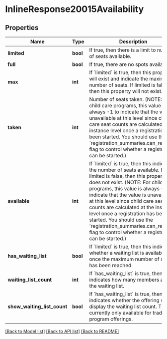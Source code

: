 # InlineResponse20015Availability

## Properties
Name | Type | Description | Notes
------------ | ------------- | ------------- | -------------
**limited** | **bool** | If true, then there is a limit to number of seats available. | 
**full** | **bool** | If true, there are no spots available. | 
**max** | **int** | If &#x60;limited&#x60; is true, then this property will exist and indicate the maximum number of seats.  If limited is false, then this property will not exist. | [optional] 
**taken** | **int** | Number of seats taken.  (NOTE: For child care programs, this value is always -1 to indicate that the value is unavailable at this level since child care seat counts are calculated at the instance level once a registration has been started.  You should use the &#x60;registration_summaries.can_register&#x60; flag to control whether a registration can be started.) | 
**available** | **int** | If &#x60;limited&#x60; is true, then this indicates the number of seats available.  If limited is false, then this property does not exist.  (NOTE: For child care programs, this value is always -1 to indicate that the value is unavailable at this level since child care seat counts are calculated at the instance level once a registration has been started.  You should use the &#x60;registration_summaries.can_register&#x60; flag to control whether a registration can be started.) | [optional] 
**has_waiting_list** | **bool** | If &#x60;limited&#x60; is true, then this indicates whether a waiting list is available once the maximum number of seats has been reached. | 
**waiting_list_count** | **int** | If &#x60;has_waiting_list&#x60; is true, then this indicates how many members are on the waiting list. | [optional] 
**show_waiting_list_count** | **bool** | If &#x60;has_waiting_list&#x60; is true, then this indicates whether the offering should display the waiting list count. This is currently only available for traditional program offerings. | [optional] 

[[Back to Model list]](../README.md#documentation-for-models) [[Back to API list]](../README.md#documentation-for-api-endpoints) [[Back to README]](../README.md)


